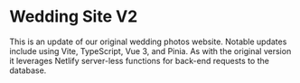 # Wedding Site V2

This is an update of our original wedding photos website. Notable updates include using Vite, TypeScript, Vue 3, and Pinia. As with the original version it leverages Netlify server-less functions for back-end requests to the database.

